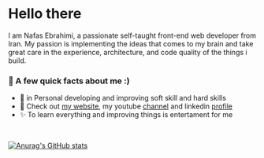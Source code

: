 # Hello there 
   
I am Nafas Ebrahimi, a passionate self-taught front-end web developer from Iran. My passion is implementing the ideas that comes to my brain and take great care in the experience, architecture, and code quality of the things i build. 

### 🤔 A few quick facts about me :)

- 🌱 in Personal developing and improving soft skill and hard skills
- 👀 Check out [my website](https://nafasebra.ir), my youtube [channel](https://www.youtube.com/channel/UCIF-ajLqeM42BYibcBIt-Lw) and linkedin [profile](https://www.linkedin.com/in/nafas-ebrahimi)
- ✨ To learn everything and improving things is entertament for me

<br />

[![Anurag's GitHub stats](https://github-readme-stats.vercel.app/api?username=nafasebra&theme=radical)](https://github.com/nafasebra/github-readme-stats)
